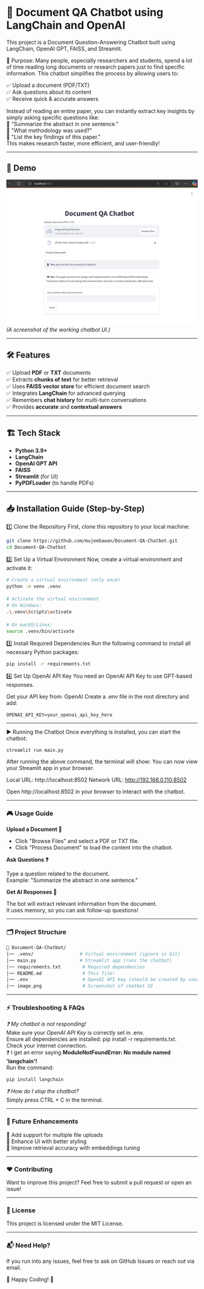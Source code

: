# 📄 Document QA Chatbot using LangChain and OpenAI

This project is a Document Question-Answering Chatbot built using LangChain, OpenAI GPT, FAISS, and Streamlit.

🚀 Purpose:
Many people, especially researchers and students, spend a lot of time reading long documents or research papers just to find specific information. This chatbot simplifies the process by allowing users to:

✅ Upload a document (PDF/TXT)  
✅ Ask questions about its content  
✅ Receive quick & accurate answers  

Instead of reading an entire paper, you can instantly extract key insights by simply asking specific questions like:  
💬 "Summarize the abstract in one sentence."  
💬 "What methodology was used?"  
💬 "List the key findings of this paper."  
This makes research faster, more efficient, and user-friendly!  

---

## 🚀 Demo
![Project Screenshot](./demo.png) 
*(A screenshot of the working chatbot UI.)*

---

## 🛠 Features
✅ Upload **PDF** or **TXT** documents  
✅ Extracts **chunks of text** for better retrieval  
✅ Uses **FAISS vector store** for efficient document search  
✅ Integrates **LangChain** for advanced querying  
✅ Remembers **chat history** for multi-turn conversations  
✅ Provides **accurate** and **contextual answers**  

---

## 🏗 Tech Stack
- **Python 3.9+**
- **LangChain**
- **OpenAI GPT API**
- **FAISS**
- **Streamlit** (for UI)
- **PyPDFLoader** (to handle PDFs)

---

## 📥 Installation Guide (Step-by-Step)

1️⃣ Clone the Repository
First, clone this repository to your local machine:
```bash
git clone https://github.com/mujeebawan/Document-QA-Chatbot.git
cd Document-QA-Chatbot
```
2️⃣ Set Up a Virtual Environment
Now, create a virtual environment and activate it:

```bash
# Create a virtual environment (only once)
python -m venv .venv  

# Activate the virtual environment
# On Windows:
.\.venv\Scripts\activate

# On macOS/Linux:
source .venv/bin/activate
```
3️⃣ Install Required Dependencies
Run the following command to install all necessary Python packages:
```bash
pip install -r requirements.txt
```

4️⃣ Set Up OpenAI API Key
You need an OpenAI API Key to use GPT-based responses.

Get your API key from: OpenAI
Create a .env file in the root directory and add:

```env
OPENAI_API_KEY=your_openai_api_key_here

```
---

▶️ Running the Chatbot
Once everything is installed, you can start the chatbot:
```bash
streamlit run main.py
```

After running the above command, the terminal will show:
You can now view your Streamlit app in your browser.

  Local URL: http://localhost:8502
  Network URL: http://192.168.0.110:8502

Open http://localhost:8502 in your browser to interact with the chatbot.

---

### 🎮 Usage Guide  
**Upload a Document 📂**

- Click "Browse Files" and select a PDF or TXT file.  
- Click "Process Document" to load the content into the chatbot.  

**Ask Questions ❓**

Type a question related to the document.  
Example: "Summarize the abstract in one sentence."  

**Get AI Responses 🤖**

The bot will extract relevant information from the document.  
It uses memory, so you can ask follow-up questions!  

---

### 🗂 Project Structure

```bash
📂 Document-QA-Chatbot/
│── .venv/                 # Virtual environment (ignore in Git)
│── main.py                # Streamlit app (runs the chatbot)
│── requirements.txt        # Required dependencies
│── README.md               # This file!
│── .env                    # OpenAI API key (should be created by user)
│── image.png               # Screenshot of chatbot UI

```
---

### ⚡ Troubleshooting & FAQs

*❓ My chatbot is not responding!*  
Make sure your *OpenAI API Key* is correctly set in .env.  
Ensure all dependencies are installed: pip install -r requirements.txt.  
Check your internet connection.  
❓ I get an error saying **ModuleNotFoundError: No module named 'langchain'!**   
Run the command:  

```bash
pip install langchain
```

*❓ How do I stop the chatbot?*  
Simply press CTRL + C in the terminal.  

---

### 📌 Future Enhancements

🔹 Add support for multiple file uploads  
🔹 Enhance UI with better styling  
🔹 Improve retrieval accuracy with embeddings tuning  

---

### ❤️ Contributing

Want to improve this project? Feel free to submit a pull request or open an issue!  

---

### 📜 License

This project is licensed under the MIT License.  

---

### 📬 Need Help?
If you run into any issues, feel free to ask on GitHub Issues or reach out via email.

📌 Happy Coding! 🎉
